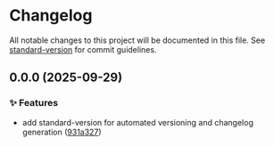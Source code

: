 # Changelog

All notable changes to this project will be documented in this file. See [standard-version](https://github.com/conventional-changelog/standard-version) for commit guidelines.

## 0.0.0 (2025-09-29)


### ✨ Features

* add standard-version for automated versioning and changelog generation ([931a327](https://github.com/ace0109/ace-nuxt-starter/commit/931a327b30ef308e9a2dedb094debdf9724e3778))
